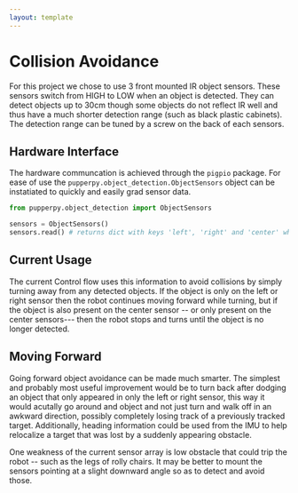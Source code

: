 ```yaml
---
layout: template
---
```

# Collision Avoidance
For this project we chose to use 3 front mounted IR object sensors. These sensors switch from HIGH to LOW when an object is detected. They can detect objects up to 30cm though some objects do not reflect IR well and thus have a much shorter detection range (such as black plastic cabinets). The detection range can be tuned by a screw on the back of each sensors. 

## Hardware Interface
The hardware communcation is achieved through the `pigpio` package. For ease of use the `pupperpy.object_detection.ObjectSensors` object can be instatiated to quickly and easily grad sensor data.
```python
from pupperpy.object_detection import ObjectSensors

sensors = ObjectSensors()
sensors.read() # returns dict with keys 'left', 'right' and 'center' which have boolean values
```

## Current Usage
The current Control flow uses this information to avoid collisions by simply turning away from any detected objects. If the object is only on the left or right sensor then the robot continues moving forward while turning, but if the object is also present on the center sensor -- or only present on the center sensors--- then the robot stops and turns until the object is no longer detected. 

## Moving Forward
Going forward object avoidance can be made much smarter. The simplest and
probably most useful improvement would be to turn back after dodging an object
that only appeared in only the left or right sensor, this way it would acutally
go around and object and not just turn and walk off in an awkward direction,
possibly completely losing track of a previously tracked target. Additionally,
heading information could be used from the IMU to help relocalize a target that
was lost by a suddenly appearing obstacle.

One weakness of the current sensor array is low obstacle that could trip the
robot -- such as the legs of rolly chairs. It may be better to mount the
sensors pointing at a slight downward angle so as to detect and avoid those. 
